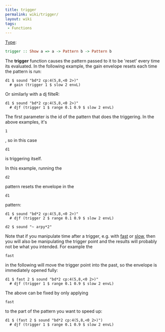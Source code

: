 ```yaml
---
title: trigger
permalink: wiki/trigger/
layout: wiki
tags:
 - Functions
---
```


[Type](/wiki/Type_signature "wikilink"):

``` haskell
trigger :: Show a => a -> Pattern b -> Pattern b
```

The **trigger** function causes the pattern passed to it to be 'reset'
every time its evaluated. In the following example, the gain envelope
resets each time the pattern is run:

    d1 $ sound "bd*2 cp:4(5,8,<0 2>)"
      # gain (trigger 1 $ slow 2 envL)

Or similarly with a dj filteR:

    d1 $ sound "bd*2 cp:4(5,8,<0 2>)"
      # djf (trigger 1 $ range 0.1 0.9 $ slow 2 envL)

The first parameter is the id of the pattern that does the triggering.
In the above examples, it's

    1

, so in this case

    d1

is triggering itself.

In this example, running the

    d2

pattern resets the envelope in the

    d1

pattern:

    d1 $ sound "bd*2 cp:4(5,8,<0 2>)"
      # djf (trigger 2 $ range 0.1 0.9 $ slow 2 envL)

    d2 $ sound "~ arpy*2"

Note that if you manipulate time after a trigger, e.g. with
[fast](fast "wikilink") or [slow](slow "wikilink"), then you will also
be manipulating the trigger point and the results will probably not be
what you intended. For example the

    fast

in the following will move the trigger point into the past, so the
envelope is immediately opened fully:

    d1 $ fast 2 $ sound "bd*2 cp:4(5,8,<0 2>)"
      # djf (trigger 1 $ range 0.1 0.9 $ slow 2 envL)

The above can be fixed by only applying

    fast

to the part of the pattern you want to speed up:

    d1 $ (fast 2 $ sound "bd*2 cp:4(5,8,<0 2>)")
      # djf (trigger 1 $ range 0.1 0.9 $ slow 2 envL)
